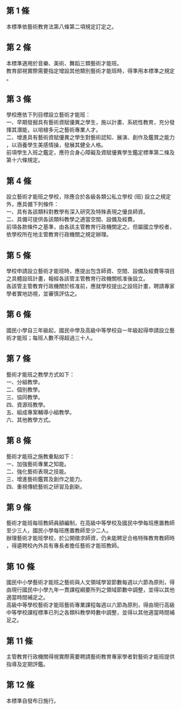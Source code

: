 第 1 條
-------
本標準依藝術教育法第八條第二項規定訂定之。

第 2 條
-------
本標準適用於音樂、美術、舞蹈三類藝術才能班。  
教育部視實際需要指定增設其他類別藝術才能班時，得準用本標準之規定  
。

第 3 條
-------
學校應依下列目標設立藝術才能班：  
一、早期發掘具有藝術資賦優異之學生，施以計畫、系統性教育，充分發  
    揮其潛能，以培植多元之藝術專業人才。  
二、增進具有藝術資賦優異之學生對藝術認知、展演、創作及鑑賞之能力  
    ，以涵養學生美感情操，發展其健全人格。  
前項學生入班之鑑定，應符合身心障礙及資賦優異學生鑑定標準第二條及  
第十六條規定。

第 4 條
-------
設立藝術才能班之學校，除應合於各級各類公私立學校 (班) 設立之規定  
外，應具備下列條件：  
一、具有各該類科對教學有深入研究及特殊表現之優良師資。  
二、具備可提供各該類科教學之適當空間、設備及經費。  
前項各款條件之基準，由各該主管教育行政機關定之。但屬國立學校者，  
依學校所在地主管教育行政機關之規定辦理。

第 5 條
-------
學校申請設立藝術才能班時，應提出包含師資、空間、設備及經費等項目  
之具體設班計畫，報經各該管主管教育行政機關核准後設立。  
各該管主管教育行政機關於核准前，應就學校提出之設班計畫，聘請專家  
學者實地訪視，並審慎評估之。

第 6 條
-------
國民小學自三年級起，國民中學及高級中等學校自一年級起得申請設立藝  
術才能班；每班人數不得超過三十人。

第 7 條
-------
藝術才能班之教學方式如下：  
一、分組教學。  
二、個別教學。  
三、協同教學。  
四、資源班教學。  
五、組成專案輔導小組教學。  
六、其他教學方式。

第 8 條
-------
藝術才能班之施教重點如下：  
一、加強藝術專業之知能。  
二、強化藝術表現之技能。  
三、增進藝術鑑賞及創作之能力。  
四、重視傳統藝術之研習及創新。

第 9 條
-------
藝術才能班每班教師員額編制，在高級中等學校及國民中學每班應置教師  
至少三人，國民小學每班應置教師至少二人。  
辦理藝術才能班學校，於公開徵求師資，仍未能聘足合格特殊教育教師時  
，得遴聘校內外具有專長者擔任藝術才能班教師。

第 10 條
--------
國民中小學藝術才能班之藝術與人文領域學習節數每週以六節為原則，得  
由現行國民中小學九年一貫課程綱要所列之領域節數中調整，並得以其他  
適當時間補足之。  
高級中等學校藝術才能班藝術專業課程每週以六節為原則，得由現行高級  
中等學校課程標準已列之各類科教學時數中調整，並得以其他適當時間補  
足之。

第 11 條
--------
主管教育行政機關得視實際需要聘請藝術教育專家學者對藝術才能班提供  
指導及定期評鑑。

第 12 條
--------
本標準自發布日施行。

